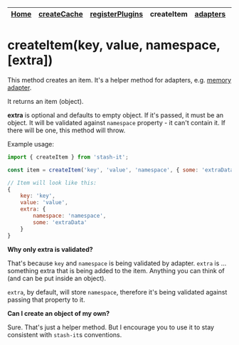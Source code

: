 <table>
  <thead>
    <tr>
      <th><a href="https://smolak.github.io/stash-it/">Home</a></th>
      <th><a href="https://smolak.github.io/stash-it/createCache.html">createCache</a></th>
      <th><a href="https://smolak.github.io/stash-it/registerPlugins.html">registerPlugins</a></th>
      <th><strong>createItem</strong></th>
      <th><a href="https://smolak.github.io/stash-it/adapters.html">adapters</a></th>
      <th><a href="https://smolak.github.io/stash-it/plugins.html">plugins</a></th>
    </tr>
  </thead>
</table>

# createItem(key, value, namespace, \[extra\])

This method creates an item.
It's a helper method for adapters, e.g. [memory adapter](https://github.com/smolak/stash-it-adapter-memory).

It returns an item (object).

**extra** is optional and defaults to empty object.
If it's passed, it must be an object. It will be validated against `namespace` property - it can't contain it.
If there will be one, this method will throw.

Example usage:

```javascript
import { createItem } from 'stash-it';

const item = createItem('key', 'value', 'namespace', { some: 'extraData' });

// Item will look like this:
{
    key: 'key',
    value: 'value',
    extra: {
        namespace: 'namespace',
        some: 'extraData'
    }
}
```

**Why only extra is validated?**

That's because `key` and `namespace` is being validated by adapter.
`extra` is ... something extra that is being added to the item. Anything you can think of (and can be put inside an object).

`extra`, by default, will store `namespace`, therefore it's being validated against passing that property to it.

**Can I create an object of my own?**

Sure. That's just a helper method. But I encourage you to use it to stay consistent with `stash-it`s conventions.
